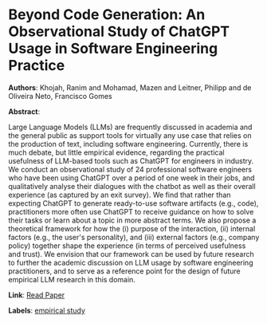 # Beyond Code Generation: An Observational Study of ChatGPT Usage in Software Engineering Practice

**Authors**: Khojah, Ranim and Mohamad, Mazen and Leitner, Philipp and de Oliveira Neto, Francisco Gomes

**Abstract**:

Large Language Models (LLMs) are frequently discussed in academia and the general public as support tools for virtually any use case that relies on the production of text, including software engineering. Currently, there is much debate, but little empirical evidence, regarding the practical usefulness of LLM-based tools such as ChatGPT for engineers in industry. We conduct an observational study of 24 professional software engineers who have been using ChatGPT over a period of one week in their jobs, and qualitatively analyse their dialogues with the chatbot as well as their overall experience (as captured by an exit survey). We find that rather than expecting ChatGPT to generate ready-to-use software artifacts (e.g., code), practitioners more often use ChatGPT to receive guidance on how to solve their tasks or learn about a topic in more abstract terms. We also propose a theoretical framework for how the (i) purpose of the interaction, (ii) internal factors (e.g., the user's personality), and (iii) external factors (e.g., company policy) together shape the experience (in terms of perceived usefulness and trust). We envision that our framework can be used by future research to further the academic discussion on LLM usage by software engineering practitioners, and to serve as a reference point for the design of future empirical LLM research in this domain.

**Link**: [Read Paper](https://doi.org/10.1145/3660788)

**Labels**: [empirical study](../../labels/empirical_study.md)
